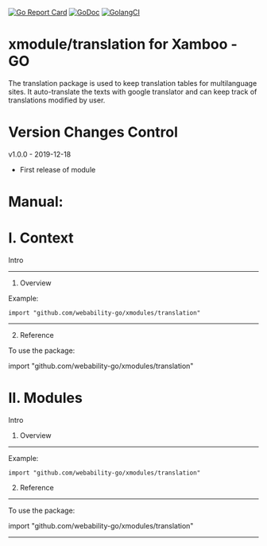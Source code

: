 [ ![Go Report Card](https://goreportcard.com/badge/github.com/webability-go/xmodules/translation)](https://goreportcard.com/report/github.com/webability-go/xmodules/translation)
[ ![GoDoc](https://godoc.org/github.com/webability-go/xmodules/translation?status.png)](https://godoc.org/github.com/webability-go/xmodules/translation)
[ ![GolangCI](https://golangci.com/badges/github.com/webability-go/xmodules/translation.svg)](https://golangci.com)

xmodule/translation for Xamboo - GO
===================================

The translation package is used to keep translation tables for multilanguage sites. It auto-translate the texts with google translator and can keep track of translations modified by user.


Version Changes Control
=======================

v1.0.0 - 2019-12-18
- First release of module



Manual:
=======================

I. Context
=======================

Intro

-----------------------
1. Overview

Example:

```
import "github.com/webability-go/xmodules/translation"

```


-----------------------
2. Reference

To use the package:

import "github.com/webability-go/xmodules/translation"




II. Modules
=======================

Intro

1. Overview
------------------------

Example:

```
import "github.com/webability-go/xmodules/translation"

```

2. Reference
------------------------

To use the package:

import "github.com/webability-go/xmodules/translation"


---
